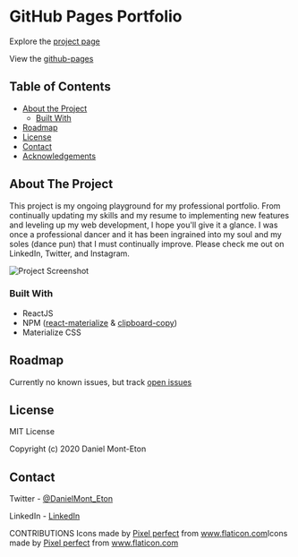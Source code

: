 # GitHub Pages Portfolio

Explore the [project page](https://github.com/dansirdan/dansirdan.github.io)

View the [github-pages](https://dansirdan.github.io/)

## Table of Contents

- [About the Project](#about-the-project)
  - [Built With](#built-with)
- [Roadmap](#roadmap)
- [License](#license)
- [Contact](#contact)
- [Acknowledgements](#acknowledgements)

## About The Project

This project is my ongoing playground for my professional portfolio. From continually updating my skills and my resume to implementing new features and leveling up my web development, I hope you'll give it a glance. I was once a professional dancer and it has been ingrained into my soul and my soles (dance pun) that I must continually improve. Please check me out on LinkedIn, Twitter, and Instagram.

![Project Screenshot](assets/images/readmeimg.png)

### Built With

- ReactJS
- NPM ([react-materialize](http://react-materialize.github.io/) & [clipboard-copy](https://www.npmjs.com/package/clipboard-copy))
- Materialize CSS

## Roadmap

Currently no known issues, but track [open issues](https://github.com/dansirdan/dansirdan.github.io/issues)

## License

MIT License

Copyright (c) 2020 Daniel Mont-Eton

## Contact

Twitter - [@DanielMont_Eton](https://twitter.com/DanielMont_Eton)

LinkedIn - [LinkedIn](https://www.linkedin.com/in/daniel-mont-eton-43a81055/)


CONTRIBUTIONS
Icons made by <a href="https://www.flaticon.com/authors/pixel-perfect" title="Pixel perfect">Pixel perfect</a> from <a href="https://www.flaticon.com/" title="Flaticon"> www.flaticon.com</a>Icons made by <a href="https://icon54.com/" title="Pixel perfect">Pixel perfect</a> from <a href="https://www.flaticon.com/" title="Flaticon"> www.flaticon.com</a>
